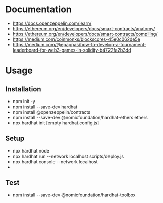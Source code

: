# Documentation

- https://docs.openzeppelin.com/learn/
- https://ethereum.org/en/developers/docs/smart-contracts/anatomy/
- https://ethereum.org/en/developers/docs/smart-contracts/compiling/
- https://medium.com/coinmonks/blockscores-45e0c062de5e
- https://medium.com/@epappas/how-to-develop-a-tournament-leaderboard-for-web3-games-in-solidity-b4722fa2b3dd

# Usage

## Installation
- npm init -y
- npm install --save-dev hardhat
- npm install @openzeppelin/contracts
- npm install --save-dev @nomicfoundation/hardhat-ethers ethers
- npx hardhat init [empty hardhat.config.js]

## Setup
- npx hardhat node
- npx hardhat run --network localhost scripts/deploy.js
- npx hardhat console --network localhost
- 

## Test
- npm install --save-dev @nomicfoundation/hardhat-toolbox
